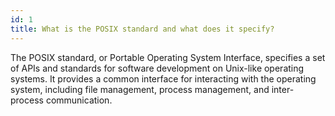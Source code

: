 ```yaml
---
id: 1
title: What is the POSIX standard and what does it specify?
---
```


The POSIX standard, or Portable Operating System Interface, specifies a set of APIs and standards for software development on Unix-like operating systems. It provides a common interface for interacting with the operating system, including file management, process management, and inter-process communication.
